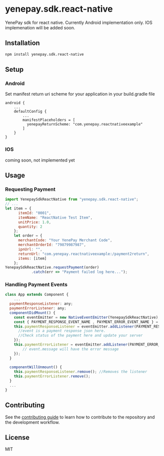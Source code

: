 # yenepay.sdk.react-native

YenePay sdk for react native. Currently Android implementation only. IOS implemenation will be added soon.

## Installation

```sh
npm install yenepay.sdk.react-native
```
## Setup
### Android
Set manifest return uri scheme for your application in your build.gradle file
```groove
android {
    ...
    defaultConfig {
        ...
        manifestPlaceholders = [
          yenepayReturnScheme: "com.yenepay.reactnativeexample"
        ]
    }
}
```
### IOS
coming soon, not implemented yet

## Usage
### Requesting Payment
```js
import YenepaySdkReactNative from "yenepay.sdk.react-native";
// ...
let item = {
      itemId: "0001",
      itemName: "ReactNative Test Item",
      unitPrice: 1.0,
      quantity: 2
    };
    let order = {
      merchantCode: "Your YenePay Merchant Code",
      merchantOrderId: "79879987987",
      ipnUrl: "",
      returnUrl: "com.yenepay.reactnativeexample:/payment2return",
      items: [item]
    };
YenepaySdkReactNative.requestPayment(order)
            .catch(err => "Payment failed log here...");
```
### Handling Payment Events
```js
class App extends Component {
    ...
  paymentResponseListener: any;
  paymentErrorListener: any;
  componentDidMount() {
    const eventEmitter = new NativeEventEmitter(YenepaySdkReactNative);
    const { PAYMENT_RESPONSE_EVENT_NAME , PAYMENT_ERROR_EVENT_NAME } = YenepaySdkReactNative.getConstants();
    this.paymentResponseListener = eventEmitter.addListener(PAYMENT_RESPONSE_EVENT_NAME, (event: any) => {
      //event is a payment response json here.
      //Check status of the payment here and update your server
    });
    this.paymentErrorListener = eventEmitter.addListener(PAYMENT_ERROR_EVENT_NAME, (event: any) => {
        // event.message will have the error message
    });
  }
 
  componentWillUnmount() {
    this.paymentResponseListener.remove(); //Removes the listener
    this.paymentErrorListener.remove();
  }
  ...
}
```
## Contributing

See the [contributing guide](CONTRIBUTING.md) to learn how to contribute to the repository and the development workflow.

## License

MIT
